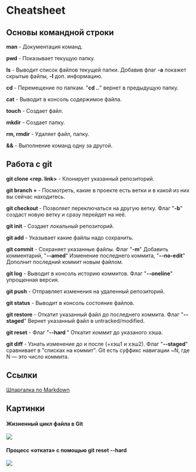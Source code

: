 # Cheatsheet
## Основы командной строки
**man** - Документация команд.

**pwd** - Показывает текущую папку.

**ls** - Выводит список файлов текущей папки. Добавив флаг **-a** покажет скрытые файлы, **-l** доп. информацию.

**cd** - Перемещение по папкам. "**cd ..**" вернет в предыдущую папку.

**cat** - Выводит в консоль содержимое файла.

**touch** - Создает файл.

**mkdir** - Создает папку.

**rm, rmdir** - Удаляет файл, папку.

**&&** - Выполнение команд одну за другой.

## Работа с git

**git clone <rep. link>** - Клонирует указанный репозиторий.

**git branch + <branch name>** - Посмотреть, какие в проекте есть ветки и в какой из них вы сейчас находитесь.

**git checkout <branch name>** - Позволяет переключаться на другую ветку. Флаг "**-b**" создаст новую ветку и сразу перейдет на неё.

**git init** - Создает локальный репозиторий.

**git add** - Указывает какие файлы надо сохранить.

**git  commit** - Сохраняет указанные файлы. Флаг "**-m**" Добавить комментарий, "**--amed**" Изменение последнего коммита, "**--no-edit**" Дополнит последний коммит новым файлом.

**git log** - Выводит в консоль историю коммитов. Флаг "**--oneline**" упрощенная версия.

**git push** - Отправляет изменения на удаленный репозиторий.

**git status** - Выводит в консоль состояние файлов.

**git restore** - Откатит указанный файл до последнего коммита. Флаг "**--staged**" Вернет указанный файл в untracked/modified.

**git reset** - Флаг "**--hard <commit hash>**" Откатит коммит до указаного хэша.

**git diff** - Узнать изменение до и после (+хэш1 и хэш2). Флаг "**--staged**" сравнивает в "списках на коммит". Git есть суффикс навигации ~N, где N — это число коммита.

## Ссылки

[Шпаргалка по Markdown](https://gist.github.com/fomvasss/8dd8cd7f88c67a4e3727f9d39224a84c)

## Картинки

#### Жизненный цикл файла в Git

![](https://pictures.s3.yandex.net/resources/M2_T5_1686651284.png)

#### Процесс «отката» с помощью git reset --hard <hash>

![](https://pictures.s3.yandex.net/resources/M2_T6_1686651127.png)